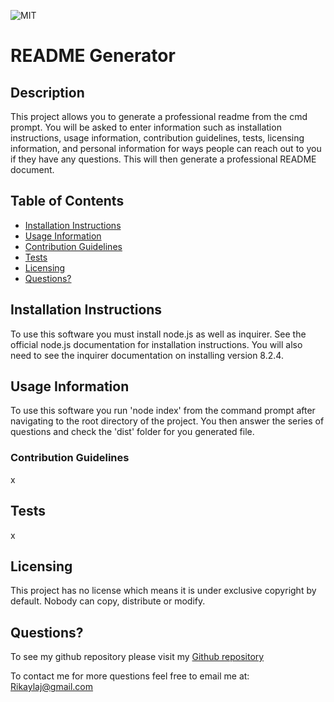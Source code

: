 
  ![MIT](https://img.shields.io/badge/License-No_License-red)
  # README Generator
  
  ## Description
  This project allows you to generate a professional readme from the cmd prompt. You will be asked to enter information such as installation instructions, usage information, contribution guidelines, tests, licensing information, and personal information for ways people can reach out to you if they have any questions. This will then generate a professional README document.
  
  ## Table of Contents
  - [Installation Instructions](#Installation-Instructions)
  - [Usage Information](#Usage-Information)
  - [Contribution Guidelines](#Contribution-Guidelines)
  - [Tests](#Tests)
  - [Licensing](#Licensing)
  - [Questions?](#Questions?)
  
  ## Installation Instructions
  To use this software you must install node.js as well as inquirer. See the official node.js documentation for installation instructions. You will also need to see the inquirer documentation on installing version 8.2.4.
  
  ## Usage Information
  To use this software you run 'node index' from the command prompt after navigating to the root directory of the project. You then answer the series of questions and check the 'dist' folder for you generated file. 
  
  ### Contribution Guidelines
  x
  
  ## Tests
  x
  
  ## Licensing
  This project has no license which means it is under exclusive copyright by default. Nobody can copy, distribute or modify.

  ## Questions?
  To see my github repository please visit my [Github repository](https://github.com/RikRox)
  
  To contact me for more questions feel free to email me at: Rikaylaj@gmail.com
  
  
  